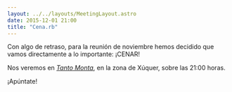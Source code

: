 ```yaml
---
layout: ../../layouts/MeetingLayout.astro
date: 2015-12-01 21:00
title: "Cena.rb"
---
```


Con algo de retraso, para la reunión de noviembre hemos decidido que vamos directamente a lo importante: ¡CENAR!

Nos veremos en [*Tanto Monta*](https://www.facebook.com/pages/Tanto-Monta/137334142993976), en la zona de Xúquer, sobre las 21:00 horas.

¡Apúntate!
